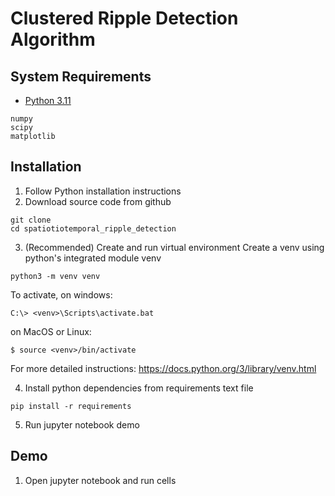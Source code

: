 # Clustered Ripple Detection Algorithm

## System Requirements
* [Python 3.11](https://www.python.org/downloads)
```
numpy
scipy
matplotlib
```

## Installation
1. Follow Python installation instructions
2. Download source code from github
```
git clone 
cd spatiotiotemporal_ripple_detection
```
3. (Recommended) Create and run virtual environment
Create a venv using python's integrated module venv
```
python3 -m venv venv
```

  To activate, on windows:
```
C:\> <venv>\Scripts\activate.bat
```

  on MacOS or Linux:
```
$ source <venv>/bin/activate
```

For more detailed instructions: https://docs.python.org/3/library/venv.html

4. Install python dependencies from requirements text file
```
pip install -r requirements
```

5. Run jupyter notebook demo

## Demo

1. Open jupyter notebook and run cells

